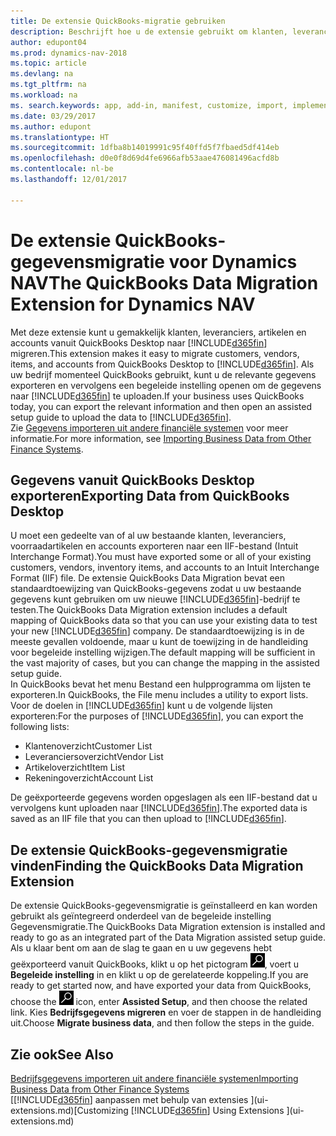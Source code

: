 ```yaml
---
title: De extensie QuickBooks-migratie gebruiken
description: Beschrijft hoe u de extensie gebruikt om klanten, leveranciers, artikelen en rekeningen van QuickBooks Desktop naar Dynamics NAV te importeren.
author: edupont04
ms.prod: dynamics-nav-2018
ms.topic: article
ms.devlang: na
ms.tgt_pltfrm: na
ms.workload: na
ms. search.keywords: app, add-in, manifest, customize, import, implement
ms.date: 03/29/2017
ms.author: edupont
ms.translationtype: HT
ms.sourcegitcommit: 1dfba8b14019991c95f40ffd5f7fbaed5df414eb
ms.openlocfilehash: d0e0f8d69d4fe6966afb53aae476081496acfd8b
ms.contentlocale: nl-be
ms.lasthandoff: 12/01/2017

---
```

# <a name="the-quickbooks-data-migration-extension-for-dynamics-nav"></a><span data-ttu-id="df4d6-103">De extensie QuickBooks-gegevensmigratie voor Dynamics NAV</span><span class="sxs-lookup"><span data-stu-id="df4d6-103">The QuickBooks Data Migration Extension for Dynamics NAV</span></span>
<span data-ttu-id="df4d6-104">Met deze extensie kunt u gemakkelijk klanten, leveranciers, artikelen en accounts vanuit QuickBooks Desktop naar [!INCLUDE[d365fin](includes/d365fin_md.md)] migreren.</span><span class="sxs-lookup"><span data-stu-id="df4d6-104">This extension makes it easy to migrate customers, vendors, items, and accounts from QuickBooks Desktop to [!INCLUDE[d365fin](includes/d365fin_md.md)].</span></span> <span data-ttu-id="df4d6-105">Als uw bedrijf momenteel QuickBooks gebruikt, kunt u de relevante gegevens exporteren en vervolgens een begeleide instelling openen om de gegevens naar [!INCLUDE[d365fin](includes/d365fin_md.md)] te uploaden.</span><span class="sxs-lookup"><span data-stu-id="df4d6-105">If your business uses QuickBooks today, you can export the relevant information and then open an assisted setup guide to upload the data to [!INCLUDE[d365fin](includes/d365fin_md.md)].</span></span>  
<span data-ttu-id="df4d6-106">Zie [Gegevens importeren uit andere financiële systemen](upload-data.md) voor meer informatie.</span><span class="sxs-lookup"><span data-stu-id="df4d6-106">For more information, see [Importing Business Data from Other Finance Systems](upload-data.md).</span></span>

## <a name="exporting-data-from-quickbooks-desktop"></a><span data-ttu-id="df4d6-107">Gegevens vanuit QuickBooks Desktop exporteren</span><span class="sxs-lookup"><span data-stu-id="df4d6-107">Exporting Data from QuickBooks Desktop</span></span>
<span data-ttu-id="df4d6-108">U moet een gedeelte van of al uw bestaande klanten, leveranciers, voorraadartikelen en accounts exporteren naar een IIF-bestand (Intuit Interchange Format).</span><span class="sxs-lookup"><span data-stu-id="df4d6-108">You must have exported some or all of your existing customers, vendors, inventory items, and accounts to an Intuit Interchange Format (IIF) file.</span></span> <span data-ttu-id="df4d6-109">De extensie QuickBooks Data Migration bevat een standaardtoewijzing van QuickBooks-gegevens zodat u uw bestaande gegevens kunt gebruiken om uw nieuwe [!INCLUDE[d365fin](includes/d365fin_md.md)]-bedrijf te testen.</span><span class="sxs-lookup"><span data-stu-id="df4d6-109">The QuickBooks Data Migration extension includes a default mapping of QuickBooks data so that you can use your existing data to test your new [!INCLUDE[d365fin](includes/d365fin_md.md)] company.</span></span> <span data-ttu-id="df4d6-110">De standaardtoewijzing is in de meeste gevallen voldoende, maar u kunt de toewijzing in de handleiding voor begeleide instelling wijzigen.</span><span class="sxs-lookup"><span data-stu-id="df4d6-110">The default mapping will be sufficient in the vast majority of cases, but you can change the mapping in the assisted setup guide.</span></span>  
<span data-ttu-id="df4d6-111">In QuickBooks bevat het menu Bestand een hulpprogramma om lijsten te exporteren.</span><span class="sxs-lookup"><span data-stu-id="df4d6-111">In QuickBooks, the File menu includes a utility to export lists.</span></span> <span data-ttu-id="df4d6-112">Voor de doelen in [!INCLUDE[d365fin](includes/d365fin_md.md)] kunt u de volgende lijsten exporteren:</span><span class="sxs-lookup"><span data-stu-id="df4d6-112">For the purposes of [!INCLUDE[d365fin](includes/d365fin_md.md)], you can export the following lists:</span></span>

* <span data-ttu-id="df4d6-113">Klantenoverzicht</span><span class="sxs-lookup"><span data-stu-id="df4d6-113">Customer List</span></span>  
* <span data-ttu-id="df4d6-114">Leveranciersoverzicht</span><span class="sxs-lookup"><span data-stu-id="df4d6-114">Vendor List</span></span>  
* <span data-ttu-id="df4d6-115">Artikeloverzicht</span><span class="sxs-lookup"><span data-stu-id="df4d6-115">Item List</span></span>  
* <span data-ttu-id="df4d6-116">Rekeningoverzicht</span><span class="sxs-lookup"><span data-stu-id="df4d6-116">Account List</span></span>  

<span data-ttu-id="df4d6-117">De geëxporteerde gegevens worden opgeslagen als een IIF-bestand dat u vervolgens kunt uploaden naar [!INCLUDE[d365fin](includes/d365fin_md.md)].</span><span class="sxs-lookup"><span data-stu-id="df4d6-117">The exported data is saved as an IIF file that you can then upload to [!INCLUDE[d365fin](includes/d365fin_md.md)].</span></span>

## <a name="finding-the-quickbooks-data-migration-extension"></a><span data-ttu-id="df4d6-118">De extensie QuickBooks-gegevensmigratie vinden</span><span class="sxs-lookup"><span data-stu-id="df4d6-118">Finding the QuickBooks Data Migration Extension</span></span>
<span data-ttu-id="df4d6-119">De extensie QuickBooks-gegevensmigratie is geïnstalleerd en kan worden gebruikt als geïntegreerd onderdeel van de begeleide instelling Gegevensmigratie.</span><span class="sxs-lookup"><span data-stu-id="df4d6-119">The QuickBooks Data Migration extension is installed and ready to go as an integrated part of the Data Migration assisted setup guide.</span></span> <span data-ttu-id="df4d6-120">Als u klaar bent om aan de slag te gaan en u uw gegevens hebt geëxporteerd vanuit QuickBooks, klikt u op het pictogram ![Zoeken naar pagina of rapport](media/ui-search/search_small.png "pictogram Zoeken naar pagina of rapport"), voert u **Begeleide instelling** in en klikt u op de gerelateerde koppeling.</span><span class="sxs-lookup"><span data-stu-id="df4d6-120">If you are ready to get started now, and have exported your data from QuickBooks, choose the ![Search for Page or Report](media/ui-search/search_small.png "Search for Page or Report icon") icon, enter **Assisted Setup**, and then choose the related link.</span></span> <span data-ttu-id="df4d6-121">Kies **Bedrijfsgegevens migreren** en voer de stappen in de handleiding uit.</span><span class="sxs-lookup"><span data-stu-id="df4d6-121">Choose **Migrate business data**, and then follow the steps in the guide.</span></span>  

## <a name="see-also"></a><span data-ttu-id="df4d6-122">Zie ook</span><span class="sxs-lookup"><span data-stu-id="df4d6-122">See Also</span></span>
[<span data-ttu-id="df4d6-123">Bedrijfsgegevens importeren uit andere financiële systemen</span><span class="sxs-lookup"><span data-stu-id="df4d6-123">Importing Business Data from Other Finance Systems</span></span>](upload-data.md)  
<span data-ttu-id="df4d6-124">[[!INCLUDE[d365fin](includes/d365fin_md.md)] aanpassen met behulp van extensies ](ui-extensions.md)</span><span class="sxs-lookup"><span data-stu-id="df4d6-124">[Customizing [!INCLUDE[d365fin](includes/d365fin_md.md)] Using Extensions ](ui-extensions.md)</span></span>  

